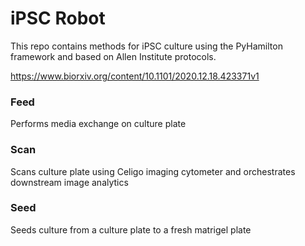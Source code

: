 # iPSC Robot

This repo contains methods for iPSC culture using the PyHamilton framework and based on Allen Institute protocols.

https://www.biorxiv.org/content/10.1101/2020.12.18.423371v1

### Feed
Performs media exchange on culture plate

### Scan
Scans culture plate using Celigo imaging cytometer and orchestrates downstream image analytics

### Seed
Seeds culture from a culture plate to a fresh matrigel plate
